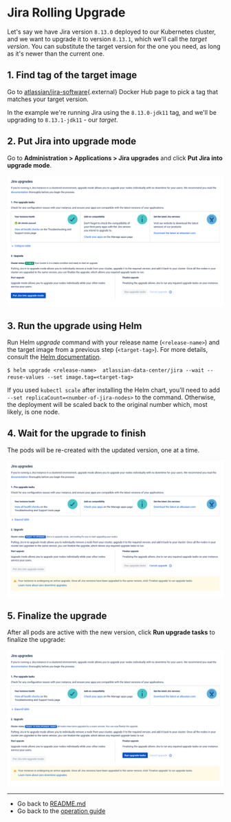 # Jira Rolling Upgrade
Let's say we have Jira version `8.13.0` deployed to our Kubernetes cluster, and we want to upgrade it to version
`8.13.1`, which we'll call the *target version*. You can substitute the target version for the one you need, as long as
it's newer than the current one.

## 1. Find tag of the target image

Go to [atlassian/jira-software](https://hub.docker.com/r/atlassian/jira-software/tags){.external}
Docker Hub page to pick a tag that matches your target version.

In the example we're running Jira using the `8.13.0-jdk11` tag, and we'll be upgrading to `8.13.1-jdk11` - our *target*.

## 2. Put Jira into upgrade mode

Go to **Administration > Applications > Jira upgrades** and click **Put Jira into upgrade mode**.

  ![upgrade-mode](../../assets/images/jira-upgrade-1.png)

## 3. Run the upgrade using Helm

Run Helm *upgrade* command with your release name (`<release-name>`) and the target image from a previous step
(`<target-tag>`). For more details, consult the [Helm documentation](https://helm.sh/docs/).

 ```shell
 $ helm upgrade <release-name>  atlassian-data-center/jira --wait --reuse-values --set image.tag=<target-tag>
 ```

If you used `kubectl scale` after installing the Helm chart, you'll need to add `--set
replicaCount=<number-of-jira-nodes>` to the command. Otherwise, the deployment will be scaled back to the original
number which, most likely, is one node.

## 4. Wait for the upgrade to finish
The pods will be re-created with the updated version, one at a time.

![upgrade-mode](../../assets/images/jira-upgrade-2.png)

## 5. Finalize the upgrade
After all pods are active with the new version, click **Run upgrade tasks** to finalize the upgrade:

![upgrade-mode](../../assets/images/jira-upgrade-3.png)

***
* Go back to [README.md](/)
* Go back to the [operation guide](../OPERATION.md)
